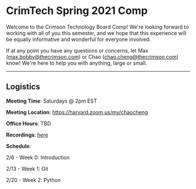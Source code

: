 # CrimTech Spring 2021 Comp
Welcome to the Crimson Technology Board Comp! We're looking forward to working with all of you this semester, and we hope that this experience will be equally informative and wonderful for everyone involved.

If at any point you have any questions or concerns, let Max (max.bobby@thecrimson.com) or Chao (chao.cheng@thecrimson.com) know! We're here to help you with anything, large or small.

-----
## Logistics
**Meeting Time**: Saturdays @ 2pm EST

**Meeting Location**: https://harvard.zoom.us/my/chaocheng

**Office Hours**: TBD

**Recordings**: [here](https://drive.google.com/drive/folders/19IVIcLgtt-ahrh6lH9-yxtaXxAEVjoeb?usp=sharing)


**Schedule**:

2/6 - Week 0: Introduction

2/13 - Week 1: Git

2/20 - Week 2: Python